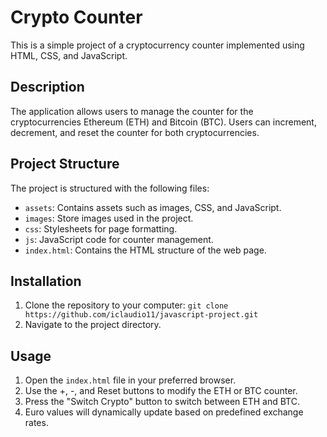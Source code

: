 # Crypto Counter 

This is a simple project of a cryptocurrency counter implemented using HTML, CSS, and JavaScript.

## Description

The application allows users to manage the counter for the cryptocurrencies Ethereum (ETH) and Bitcoin (BTC). Users can increment, decrement, and reset the counter for both cryptocurrencies.

## Project Structure

The project is structured with the following files:

- `assets`: Contains assets such as images, CSS, and JavaScript.
- `images`: Store images used in the project.
- `css`: Stylesheets for page formatting.
- `js`: JavaScript code for counter management.
- `index.html`: Contains the HTML structure of the web page.

## Installation

1. Clone the repository to your computer: `git clone https://github.com/iclaudio11/javascript-project.git`
2. Navigate to the project directory.

## Usage

1. Open the `index.html` file in your preferred browser.
2. Use the +, -, and Reset buttons to modify the ETH or BTC counter.
3. Press the "Switch Crypto" button to switch between ETH and BTC.
4. Euro values will dynamically update based on predefined exchange rates.

